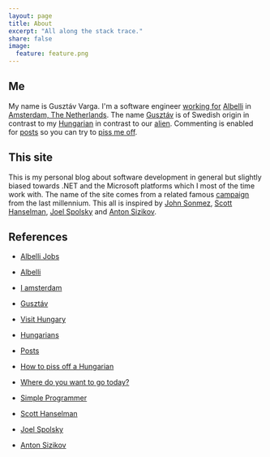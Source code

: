 ```yaml
---
layout: page
title: About
excerpt: "All along the stack trace."
share: false
image:
  feature: feature.png
---
```


## Me

My name is Gusztáv Varga. I'm a software engineer [working for][AlbelliJobs] [Albelli][Albelli] in [Amsterdam, The Netherlands][Iamsterdam]. The name [Gusztáv][Gustav] is of Swedish origin in contrast to my [Hungarian][VisitHungary] in contrast to our [alien][Hungarians]. Commenting is enabled for [posts][Posts] so you can try to [piss me off][HowToPissOffAHungarian].

## This site

This is my personal blog about software development in general but slightly biased towards .NET and the Microsoft platforms which I most of the time work with. The name of the site comes from a related famous [campaign][WhereDoYouWantToGoToday] from the last millennium. This all is inspired by [John Sonmez][SimpleProgrammer], [Scott Hanselman][Scott], [Joel Spolsky][Joel] and [Anton Sizikov][Anton].

## References

* [Albelli Jobs][AlbelliJobs]
* [Albelli][Albelli]
* [I amsterdam][Iamsterdam]
* [Gusztáv][Gustav]
* [Visit Hungary][VisitHungary]
* [Hungarians][Hungarians]
* [Posts][Posts]
* [How to piss off a Hungarian][HowToPissOffAHungarian]

* [Where do you want to go today?][WhereDoYouWantToGoToday]
* [Simple Programmer][SimpleProgrammer]
* [Scott Hanselman][Scott]
* [Joel Spolsky][Joel]
* [Anton Sizikov][Anton]

[AlbelliJobs]: http://www.albelli-jobs.com/
[Albelli]: http://albelli.nl/
[Iamsterdam]: http://iamsterdam.com/
[Gustav]: https://en.wikipedia.org/wiki/Gustav_(name)
[VisitHungary]: http://gotohungary.com/
[Hungarians]: http://www.setileague.org/askdr/hungary.htm
[Posts]: /posts
[HowToPissOffAHungarian]: http://matadornetwork.com/abroad/piss-hungarian/
[WhereDoYouWantToGoToday]: https://en.wikipedia.org/wiki/Where_do_you_want_to_go_today%3F
[SimpleProgrammer]: http://simpleprogrammer.com/
[Scott]: http://www.hanselman.com/
[Joel]: http://www.joelonsoftware.com/
[Anton]: http://asizikov.github.io/
